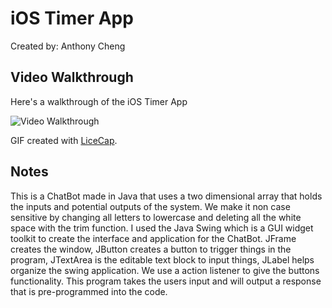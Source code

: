 # iOS Timer App

Created by: Anthony Cheng


## Video Walkthrough 

Here's a walkthrough of the iOS Timer App

<img src='https://imgur.com/a/YV8xW9C' title='Video Walkthrough' width='' alt='Video Walkthrough' />
<blockquote class="imgur-embed-pub" lang="en" data-id="a/YV8xW9C"><a href="//imgur.com/YV8xW9C"></a></blockquote><script async src="//s.imgur.com/min/embed.js" charset="utf-8"></script>


GIF created with [LiceCap](http://www.cockos.com/licecap/).

## Notes

This is a ChatBot made in Java that uses a two dimensional array that holds the inputs and potential outputs of the system. We make it non case sensitive by changing all letters to lowercase and deleting all the white space with the trim function. I used the Java Swing which is a GUI widget toolkit to create the interface and application for the ChatBot. JFrame creates the window, JButton creates a button to trigger things in the program, JTextArea is the editable text block to input things, JLabel helps organize the swing application. We use a action listener to give the buttons functionality. This program takes the users input and will output a response that is pre-programmed into the code.

   
